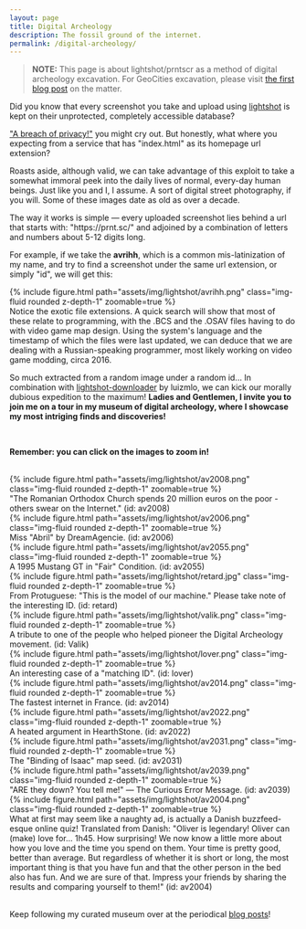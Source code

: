 ```yaml
---
layout: page
title: Digital Archeology
description: The fossil ground of the internet.
permalink: /digital-archeology/
---
```


>**NOTE:** This page is about lightshot/prntscr as a method of digital archeology excavation. For GeoCities excavation, please visit <a href="https://avr1h.com/blog/2024/GeoCities/">the first blog post</a> on the matter. 
<p>Did you know that every screenshot you take and upload using <a href="https://app.prntscr.com/en/index.html">lightshot</a> is kept on their unprotected, completely accessible database?</p>
<p><a href="https://www.wired.co.uk/article/lightshot-chrome-screenshot-app">"A breach of privacy!"</a> you might cry out. But honestly, what where you expecting from a service that has "index.html" as its homepage url extension?</p>
<p>Roasts aside, although valid, we can take advantage of this exploit to take a somewhat immoral peek into the daily lives of normal, every-day human beings. Just like you and I, I assume. A sort of digital street photography, if you will. Some of these images date as old as over a decade.</p>
<p>The way it works is simple — every uploaded screenshot lies behind a url that starts with: "https://prnt.sc/" and adjoined by a combination of letters and numbers about 5-12 digits long.</p>
<p>For example, if we take the <b>avrihh</b>, which is a common mis-latinization of my name, and try to find a screenshot under the same url extension, or simply "id", we will get this:</p>

<div class="row mt-3 text-center">
    <div class="col-sm mt-3 mt-md-0">
        {% include figure.html path="assets/img/lightshot/avrihh.png" class="img-fluid rounded z-depth-1" zoomable=true %}
    </div>
</div>
<div class="caption">
    Notice the exotic file extensions. A quick search will show that most of these relate to programming, with the .BCS and the .OSAV files having to do with video game map design. Using the system's language and the timestamp of which the files were last updated, we can deduce that we are dealing with a Russian-speaking programmer, most likely working on video game modding, circa 2016.
</div>
<p>So much extracted from a random image under a random id... In combination with <a href="https://github.com/luizmlo/py-lightshot-dowloader">lightshot-downloader</a> by luizmlo, we can kick our morally dubious expedition to the maximum! <b>Ladies and Gentlemen, I invite you to join me on a tour in my museum of digital archeology, where I showcase my most intriging finds and discoveries!</b></p>
<br>
<p class="text-center"><b>Remember: you can click on the images to zoom in!</b></p>
<br>
<div class="row mt-3 text-center">
    <div class="col-sm mt-3 mt-md-0">
        {% include figure.html path="assets/img/lightshot/av2008.png" class="img-fluid rounded z-depth-1" zoomable=true %}
        <div class="caption">"The Romanian Orthodox Church spends 20 million euros on the poor - others swear on the Internet." (id: av2008)</div>
    </div>
    <div class="col-sm mt-3 mt-md-0">
        {% include figure.html path="assets/img/lightshot/av2006.png" class="img-fluid rounded z-depth-1" zoomable=true %}
        <div class="caption">Miss "Abril" by DreamAgencie. (id: av2006)</div>
    </div>
</div>
<div class="row mt-3 text-center">
    <div class="col-sm mt-3 mt-md-0">
        {% include figure.html path="assets/img/lightshot/av2055.png" class="img-fluid rounded z-depth-1" zoomable=true %}
        <div class="caption">A 1995 Mustang GT in "Fair" Condition. (id: av2055)</div>
    </div>
</div>
<div class="row mt-3 text-center">
    <div class="col-sm mt-3 mt-md-0">
        {% include figure.html path="assets/img/lightshot/retard.jpg" class="img-fluid rounded z-depth-1" zoomable=true %}
        <div class="caption">From Protuguese: "This is the model of our machine." Please take note of the interesting ID. (id: retard)</div>
    </div>
    <div class="col-sm mt-3 mt-md-0">
        {% include figure.html path="assets/img/lightshot/valik.png" class="img-fluid rounded z-depth-1" zoomable=true %}
        <div class="caption">A tribute to one of the people who helped pioneer the Digital Archeology movement. (id: Valik)</div>
    </div>
    <div class="col-sm mt-3 mt-md-0">
        {% include figure.html path="assets/img/lightshot/lover.png" class="img-fluid rounded z-depth-1" zoomable=true %}
        <div class="caption">An interesting case of a "matching ID". (id: lover)</div>
    </div>
</div>
</div>
<div class="row mt-3 text-center">
    <div class="col-sm mt-3 mt-md-0">
        {% include figure.html path="assets/img/lightshot/av2014.png" class="img-fluid rounded z-depth-1" zoomable=true %}
        <div class="caption">The fastest internet in France. (id: av2014)</div>
    </div>
</div>

<div class="row mt-3 text-center">
    <div class="col-sm mt-3 mt-md-0">
        {% include figure.html path="assets/img/lightshot/av2022.png" class="img-fluid rounded z-depth-1" zoomable=true %}
        <div class="caption">A heated argument in HearthStone. (id: av2022)</div>
    </div>
    <div class="col-sm mt-3 mt-md-0">
        {% include figure.html path="assets/img/lightshot/av2031.png" class="img-fluid rounded z-depth-1" zoomable=true %}
        <div class="caption">The "Binding of Isaac" map seed. (id: av2031)</div>
    </div>
</div>
<div class="row mt-3 text-center">
    <div class="col-sm mt-3 mt-md-0">
        {% include figure.html path="assets/img/lightshot/av2039.png" class="img-fluid rounded z-depth-1" zoomable=true %}
        <div class="caption">"ARE they down? You tell me!" — The Curious Error Message. (id: av2039)</div>
    </div>
</div>
<div class="row mt-3 text-center">
    <div class="col-sm mt-3 mt-md-0">
        {% include figure.html path="assets/img/lightshot/av2004.png" class="img-fluid rounded z-depth-1" zoomable=true %}
        <div class="caption">What at first may seem like a naughty ad, is actually a Danish buzzfeed-esque online quiz! Translated from Danish: "Oliver is legendary!
        Oliver can (make) love for... 1h45. How surprising! We now know a little more about how you love and the time you spend on them. Your time is pretty good, better than average. But regardless of whether it is short or long, the most important thing is that you have fun and that the other person in the bed also has fun. And we are sure of that. Impress your friends by sharing the results and comparing yourself to them!" (id: av2004)</div>
    </div>
</div>
<br>
<p>Keep following my curated museum over at the periodical <a href="https://avr1h.com/blog/tag/digital-archeology">blog posts</a>!</p>
